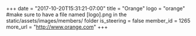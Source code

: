 +++
date = "2017-10-20T15:31:21-07:00"
title = "Orange"
logo = "orange" #make sure to have a file named [logo].png in the static/assets/images/members/ folder
is_steering = false
member_id = 1265
more_url = "http://www.orange.com"
+++
